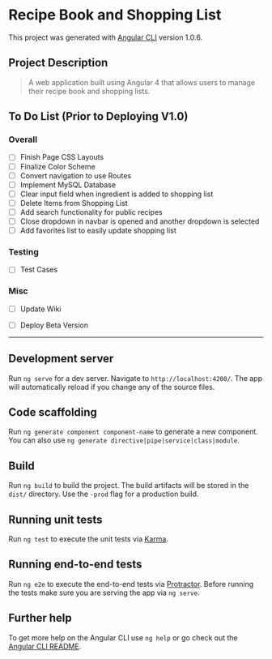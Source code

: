 # Recipe Book and Shopping List

This project was generated with [Angular CLI](https://github.com/angular/angular-cli) version 1.0.6.

## Project Description

> A web application built using Angular 4 that allows users to manage their recipe book and shopping lists.

## To Do List (Prior to Deploying V1.0)

### Overall

- [ ] Finish Page CSS Layouts
- [ ] Finalize Color Scheme
- [ ] Convert navigation to use Routes
- [ ] Implement MySQL Database
- [ ] Clear input field when ingredient is added to shopping list
- [ ] Delete Items from Shopping List
- [ ] Add search functionality for public recipes
- [ ] Close dropdown in navbar is opened and another dropdown is selected
- [ ] Add favorites list to easily update shopping list

### Testing
  
- [ ] Test Cases
  
### Misc

- [ ] Update Wiki
- [ ] Deploy Beta Version


-----------------------------------------


## Development server

Run `ng serve` for a dev server. Navigate to `http://localhost:4200/`. The app will automatically reload if you change any of the source files.

## Code scaffolding

Run `ng generate component component-name` to generate a new component. You can also use `ng generate directive|pipe|service|class|module`.

## Build

Run `ng build` to build the project. The build artifacts will be stored in the `dist/` directory. Use the `-prod` flag for a production build.

## Running unit tests

Run `ng test` to execute the unit tests via [Karma](https://karma-runner.github.io).

## Running end-to-end tests

Run `ng e2e` to execute the end-to-end tests via [Protractor](http://www.protractortest.org/).
Before running the tests make sure you are serving the app via `ng serve`.

## Further help

To get more help on the Angular CLI use `ng help` or go check out the [Angular CLI README](https://github.com/angular/angular-cli/blob/master/README.md).
